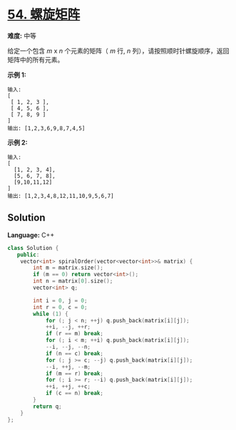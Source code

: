# [54. 螺旋矩阵](https://leetcode-cn.com/problems/spiral-matrix/)

**难度:** 中等

给定一个包含 *m* x *n* 个元素的矩阵（ *m* 行, *n* 列），请按照顺时针螺旋顺序，返回矩阵中的所有元素。

 **示例 1:** 

```
输入:
[
 [ 1, 2, 3 ],
 [ 4, 5, 6 ],
 [ 7, 8, 9 ]
]
输出: [1,2,3,6,9,8,7,4,5]
```

 **示例 2:** 

```
输入:
[
  [1, 2, 3, 4],
  [5, 6, 7, 8],
  [9,10,11,12]
]
输出: [1,2,3,4,8,12,11,10,9,5,6,7]
```

## Solution


**Language:** C++
```C++
class Solution {
   public:
    vector<int> spiralOrder(vector<vector<int>>& matrix) {
        int m = matrix.size();
        if (m == 0) return vector<int>();
        int n = matrix[0].size();
        vector<int> q;

        int i = 0, j = 0;
        int r = 0, c = 0;
        while (1) {
            for (; j < n; ++j) q.push_back(matrix[i][j]);
            ++i, --j, ++r;
            if (r == m) break;
            for (; i < m; ++i) q.push_back(matrix[i][j]);
            --i, --j, --n;
            if (n == c) break;
            for (; j >= c; --j) q.push_back(matrix[i][j]);
            --i, ++j, --m;
            if (m == r) break;
            for (; i >= r; --i) q.push_back(matrix[i][j]);
            ++i, ++j, ++c;
            if (c == n) break;
        }
        return q;
    }
};
```